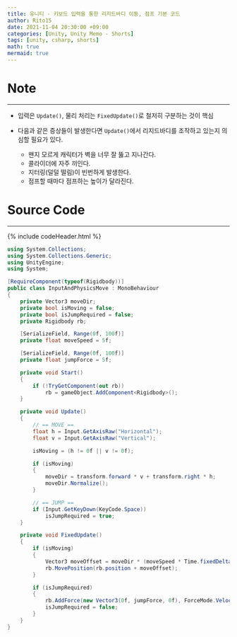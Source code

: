 ```yaml
---
title: 유니티 - 키보드 입력을 통한 리지드바디 이동, 점프 기본 코드
author: Rito15
date: 2021-11-04 20:30:00 +09:00
categories: [Unity, Unity Memo - Shorts]
tags: [unity, csharp, shorts]
math: true
mermaid: true
---
```


# Note
---
- 입력은 `Update()`, 물리 처리는 `FixedUpdate()`로 철저히 구분하는 것이 핵심

- 다음과 같은 증상들이 발생한다면 `Update()`에서 리지드바디를 조작하고 있는지 의심할 필요가 있다.
  - 왠지 모르게 캐릭터가 벽을 너무 잘 뚫고 지나간다.
  - 콜라이더에 자주 끼인다.
  - 지터링(덜덜 떨림)이 빈번하게 발생한다.
  - 점프할 때마다 점프하는 높이가 달라진다.


# Source Code
---

{% include codeHeader.html %}
```cs
using System.Collections;
using System.Collections.Generic;
using UnityEngine;
using System;

[RequireComponent(typeof(Rigidbody))]
public class InputAndPhysicsMove : MonoBehaviour
{
    private Vector3 moveDir;
    private bool isMoving = false;
    private bool isJumpRequired = false;
    private Rigidbody rb;

    [SerializeField, Range(0f, 100f)]
    private float moveSpeed = 5f;

    [SerializeField, Range(0f, 100f)]
    private float jumpForce = 5f;

    private void Start()
    {
        if (!TryGetComponent(out rb))
            rb = gameObject.AddComponent<Rigidbody>();
    }

    private void Update()
    {
        // == MOVE ==
        float h = Input.GetAxisRaw("Horizontal");
        float v = Input.GetAxisRaw("Vertical");

        isMoving = (h != 0f || v != 0f);

        if (isMoving)
        {
            moveDir = transform.forward * v + transform.right * h;
            moveDir.Normalize();
        }

        // == JUMP ==
        if (Input.GetKeyDown(KeyCode.Space))
            isJumpRequired = true;
    }

    private void FixedUpdate()
    {
        if (isMoving)
        {
            Vector3 moveOffset = moveDir * (moveSpeed * Time.fixedDeltaTime);
            rb.MovePosition(rb.position + moveOffset);
        }

        if (isJumpRequired)
        {
            rb.AddForce(new Vector3(0f, jumpForce, 0f), ForceMode.VelocityChange);
            isJumpRequired = false;
        }
    }
}
```


